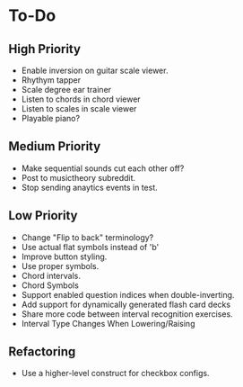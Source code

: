 # To-Do
## High Priority
* Enable inversion on guitar scale viewer.
* Rhythym tapper
* Scale degree ear trainer
* Listen to chords in chord viewer
* Listen to scales in scale viewer
* Playable piano?
## Medium Priority
* Make sequential sounds cut each other off?
* Post to musictheory subreddit.
* Stop sending anaytics events in test.
## Low Priority
* Change "Flip to back" terminology?
* Use actual flat symbols instead of 'b'
* Improve button styling.
* Use proper symbols.
* Chord intervals.
* Chord Symbols
* Support enabled question indices when double-inverting.
* Add support for dynamically generated flash card decks
* Share more code between interval recognition exercises.
* Interval Type Changes When Lowering/Raising
## Refactoring
* Use a higher-level construct for checkbox configs.